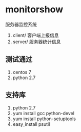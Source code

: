 # monitorshow
服务器监控系统
1. client/ 客户端上报信息
2. server/ 服务器统计信息

## 测试通过
1. centos 7
2. python 2.7

## 支持库
1. python 2.7
2. yum install gcc python-devel
3. yum install python-setuptools
4. easy_install psutil
